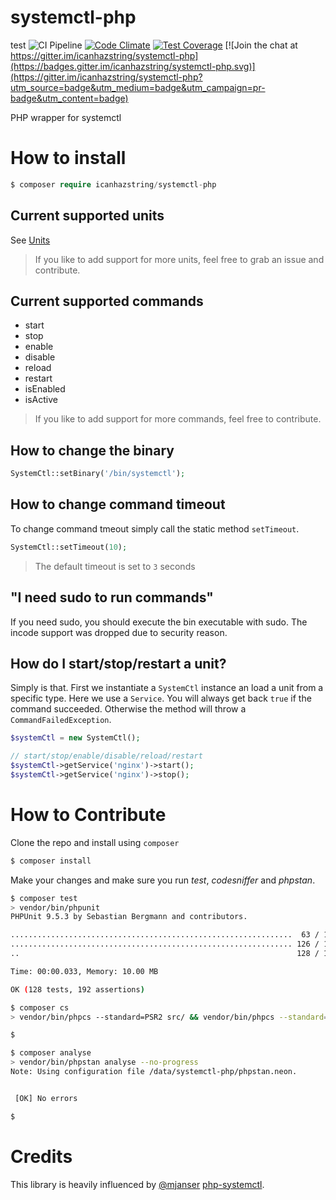 # systemctl-php
test
![CI Pipeline](https://github.com/icanhazstring/systemctl-php/workflows/CI%20Pipeline/badge.svg) [![Code Climate](https://codeclimate.com/github/icanhazstring/systemctl-php/badges/gpa.svg)](https://codeclimate.com/github/icanhazstring/systemctl-php) [![Test Coverage](https://codeclimate.com/github/icanhazstring/systemctl-php/badges/coverage.svg)](https://codeclimate.com/github/icanhazstring/systemctl-php/coverage) [![Join the chat at https://gitter.im/icanhazstring/systemctl-php](https://badges.gitter.im/icanhazstring/systemctl-php.svg)](https://gitter.im/icanhazstring/systemctl-php?utm_source=badge&utm_medium=badge&utm_campaign=pr-badge&utm_content=badge)

PHP wrapper for systemctl

# How to install
```php
$ composer require icanhazstring/systemctl-php
```

## Current supported units
See [Units](src/Unit)

> If you like to add support for more units, feel free to grab an issue and contribute.

## Current supported commands
- start
- stop
- enable
- disable
- reload
- restart
- isEnabled
- isActive

> If you like to add support for more commands, feel free to contribute.

## How to change the binary

```php
SystemCtl::setBinary('/bin/systemctl');
```

## How to change command timeout
To change command tmeout simply call the static method `setTimeout`.
```php
SystemCtl::setTimeout(10);
```

> The default timeout is set to `3` seconds

## "I need sudo to run commands"
If you need sudo, you should execute the bin executable with sudo.
The incode support was dropped due to security reason.

## How do I start/stop/restart a unit?
Simply is that. First we instantiate a `SystemCtl` instance an load a unit from a specific type. Here we use a `Service`. You will always get back `true` if the command succeeded. Otherwise the method will throw a `CommandFailedException`.

```php
$systemCtl = new SystemCtl();

// start/stop/enable/disable/reload/restart
$systemCtl->getService('nginx')->start();
$systemCtl->getService('nginx')->stop();
```

# How to Contribute
Clone the repo and install using `composer`

```bash
$ composer install
```

Make your changes and make sure you run *test*, *codesniffer* and *phpstan*.

```bash
$ composer test
> vendor/bin/phpunit
PHPUnit 9.5.3 by Sebastian Bergmann and contributors.

...............................................................  63 / 128 ( 49%)
............................................................... 126 / 128 ( 98%)
..                                                              128 / 128 (100%)

Time: 00:00.033, Memory: 10.00 MB

OK (128 tests, 192 assertions)

$ composer cs
> vendor/bin/phpcs --standard=PSR2 src/ && vendor/bin/phpcs --standard=PSR2 tests/

$

$ composer analyse
> vendor/bin/phpstan analyse --no-progress
Note: Using configuration file /data/systemctl-php/phpstan.neon.


 [OK] No errors

$
```

# Credits
This library is heavily influenced by [@mjanser](https://github.com/mjanser) [php-systemctl](https://github.com/mjanser/php-systemctl).
